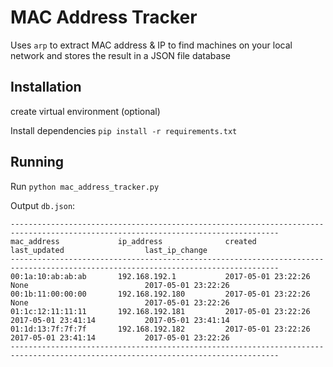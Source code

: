 # MAC Address Tracker

Uses `arp` to extract MAC address & IP to find machines on your local network and stores the result in a JSON file database

## Installation

create virtual environment (optional)

Install dependencies `pip install -r requirements.txt`

## Running

Run `python mac_address_tracker.py`

Output `db.json`:

```
----------------------------------------------------------------------------------------------------------------------------------
mac_address             ip_address              created                       last_updated                  last_ip_change
----------------------------------------------------------------------------------------------------------------------------------
00:1a:10:ab:ab:ab       192.168.192.1           2017-05-01 23:22:26           None                          2017-05-01 23:22:26
00:1b:11:00:00:00       192.168.192.180         2017-05-01 23:22:26           None                          2017-05-01 23:22:26
01:1c:12:11:11:11       192.168.192.181         2017-05-01 23:22:26           2017-05-01 23:41:14           2017-05-01 23:41:14
01:1d:13:7f:7f:7f       192.168.192.182         2017-05-01 23:22:26           2017-05-01 23:41:14           2017-05-01 23:22:26
----------------------------------------------------------------------------------------------------------------------------------
```
